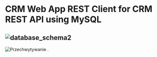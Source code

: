 ﻿# CRM Web App REST Client for CRM REST API using MySQL

![database_schema2](https://user-images.githubusercontent.com/76729568/222300338-5ddc2c29-3daf-4e65-a1e3-35fa05129bf7.PNG)
-------------------------------------------------------------------------------------------------------------------------
![Przechwytywanie](https://user-images.githubusercontent.com/76729568/223580545-063cf4bf-7865-4621-ac3c-960a2b557c1f.PNG)
.

